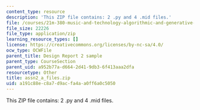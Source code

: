 ```yaml
---
content_type: resource
description: 'This ZIP file contains: 2 .py and 4 .mid files.'
file: /courses/21m-380-music-and-technology-algorithmic-and-generative-music-spring-2010/a191c88ec8a7d9acfa4aa0ff6a0c5050_assn2_a_files.zip
file_size: 22226
file_type: application/zip
learning_resource_types: []
license: https://creativecommons.org/licenses/by-nc-sa/4.0/
ocw_type: OCWFile
parent_title: Design Report 2 sample
parent_type: CourseSection
parent_uid: a952b77a-d664-2d41-9db3-6f413aaa2dfa
resourcetype: Other
title: assn2_a_files.zip
uid: a191c88e-c8a7-d9ac-fa4a-a0ff6a0c5050
---
```

This ZIP file contains: 2 .py and 4 .mid files.